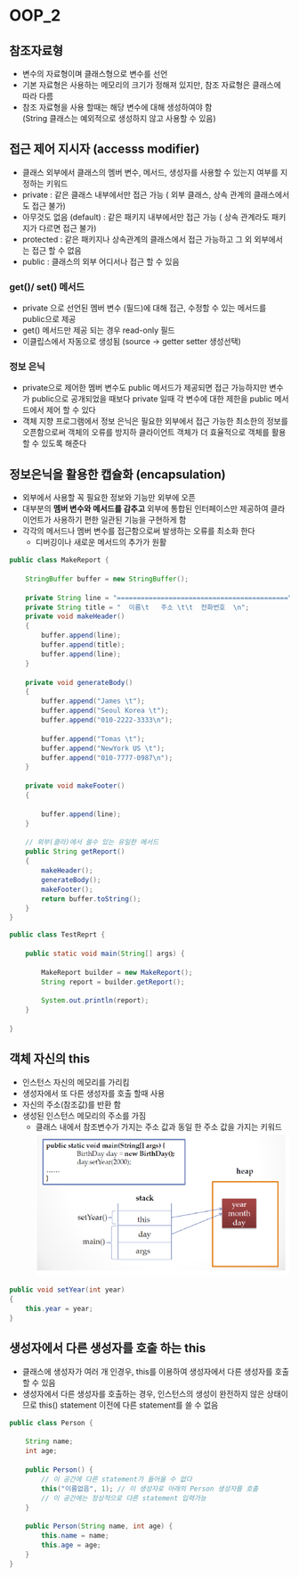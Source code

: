 # OOP_2
## 참조자료형
- 변수의 자료형이며 클래스형으로 변수를 선언
- 기본 자료형은 사용하는 메모리의 크기가 정해져 있지만, 참조 자료형은 클래스에 따라 다름
- 참조 자료형을 사용 할때는 해당 변수에 대해 생성하여야 함  
(String 클래스는 예외적으로 생성하지 않고 사용할 수 있음)

## 접근 제어 지시자 (accesss modifier)
- 클래스 외부에서 클래스의 멤버 변수, 메서드, 생성자를 사용할 수 있는지 여부를 지정하는 키워드
- private : 같은 클래스 내부에서만 접근 가능 ( 외부 클래스, 상속 관계의 클래스에서도 접근 불가)
- 아무것도 없음 (default) : 같은 패키지 내부에서만 접근 가능 ( 상속 관계라도 패키지가 다르면 접근 불가)
- protected : 같은 패키지나 상속관계의 클래스에서 접근 가능하고 그 외 외부에서는 접근 할 수 없음
- public : 클래스의 외부 어디서나 접근 할 수 있음

### get()/ set() 메서드
- private 으로 선언된 멤버 변수 (필드)에 대해 접근, 수정할 수 있는 메서드를 public으로 제공
- get() 메서드만 제공 되는 경우 read-only 필드
- 이클립스에서 자동으로 생성됨 (source -> getter setter 생성선택)

### 정보 은닉
- private으로 제어한 멤버 변수도 public 메서드가 제공되면 접근 가능하지만 변수가 public으로 공개되었을 때보다 private 일때 각 변수에 대한 제한을 public 메서드에서 제어 할 수 있다
- 객체 지향 프로그램에서 정보 은닉은 필요한 외부에서 접근 가능한 최소한의 정보를 오픈함으로써 객체의 오류를 방지하 클라이언트 객체가 더 효율적으로 객체를 활용할 수 있도록 해준다

## 정보은닉을 활용한 캡슐화 (encapsulation)
- 외부에서 사용할 꼭 필요한 정보와 기능만 외부에 오픈
- 대부분의 **멤버 변수와 메서드를 감추고** 외부에 통합된 인터페이스만 제공하여 클라이언트가 사용하기 편한 일관된 기능을 구현하게 함
- 각각의 메서드나 멤버 변수를 접근함으로써 발생하는 오류를 최소화 한다
  - 디버깅이나 새로운 메서드의 추가가 원활
```JAVA
public class MakeReport {

	StringBuffer buffer = new StringBuffer();
	
	private String line = "===========================================\n";
	private String title = "  이름\t   주소 \t\t  전화번호  \n";
	private void makeHeader()
	{
		buffer.append(line);
		buffer.append(title);
		buffer.append(line);
	}
	
	private void generateBody()
	{
		buffer.append("James \t");
		buffer.append("Seoul Korea \t");
		buffer.append("010-2222-3333\n");
		
		buffer.append("Tomas \t");
		buffer.append("NewYork US \t");
		buffer.append("010-7777-0987\n");
	}
	
	private void makeFooter()
	{
		
		buffer.append(line);
	}
	
    // 외부(클라)에서 쓸수 있는 유일한 메서드
	public String getReport()
	{
		makeHeader();
		generateBody();
		makeFooter();
		return buffer.toString();
	}
}
```
```JAVA
public class TestReprt {

	public static void main(String[] args) {

		MakeReport builder = new MakeReport();
		String report = builder.getReport();
		
		System.out.println(report);
	}

}
```

## 객체 자신의 this
- 인스턴스 자신의 메모리를 가리킴
- 생성자에서 또 다른 생성자를 호출 할때 사용
- 자신의 주소(참조값)를 반환 함
- 생성된 인스턴스 메모리의 주소를 가짐
  - 클래스 내에서 참조변수가 가지는 주소 값과 동일 한 주소 값을 가지는 키워드
![this](img/this.png)
```JAVA
public void setYear(int year)
{
    this.year = year;
}
```

## 생성자에서 다른 생성자를 호출 하는 this
- 클래스에 생성자가 여러 개 인경우, this를 이용하여 생성자에서 다른 생성자를 호출할 수 있음
- 생성자에서 다른 생성자를 호출하는 경우, 인스턴스의 생성이 완전하지 않은 상태이므로 this() statement 이전에 다른 statement를 쓸 수 없음
```JAVA
public class Person {

	String name;
	int age;
	
	public Person() {
        // 이 공간에 다른 statement가 들어올 수 없다
		this("이름없음", 1); // 이 생성자로 아래의 Person 생성자를 호출
        // 이 공간에는 정상적으로 다른 statement 입력가능
    }
	
	public Person(String name, int age) {
		this.name = name;
		this.age = age;
	}
}
```